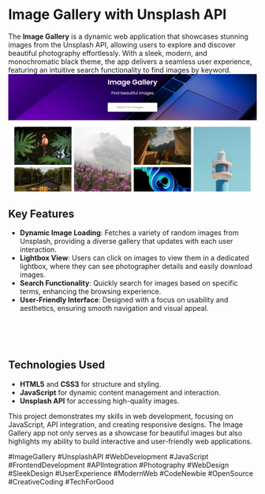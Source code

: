 # Image Gallery with Unsplash API

The **Image Gallery** is a dynamic web application that showcases stunning images from the Unsplash API, allowing users to explore and discover beautiful photography effortlessly. With a sleek, modern, and monochromatic black theme, the app delivers a seamless user experience, featuring an intuitive search functionality to find images by keyword.
<br>
<img src="./images/image search.png" alt="">


## Key Features
- **Dynamic Image Loading**: Fetches a variety of random images from Unsplash, providing a diverse gallery that updates with each user interaction.
- **Lightbox View**: Users can click on images to view them in a dedicated lightbox, where they can see photographer details and easily download images.
- **Search Functionality**: Quickly search for images based on specific terms, enhancing the browsing experience.
- **User-Friendly Interface**: Designed with a focus on usability and aesthetics, ensuring smooth navigation and visual appeal.
<br>
<br>
  
 <br>

## Technologies Used
- **HTML5** and **CSS3** for structure and styling.
- **JavaScript** for dynamic content management and interaction.
- **Unsplash API** for accessing high-quality images.
  

This project demonstrates my skills in web development, focusing on JavaScript, API integration, and creating responsive designs. The Image Gallery app not only serves as a showcase for beautiful images but also highlights my ability to build interactive and user-friendly web applications.

#ImageGallery #UnsplashAPI #WebDevelopment #JavaScript #FrontendDevelopment #APIIntegration #Photography #WebDesign #SleekDesign #UserExperience #ModernWeb #CodeNewbie #OpenSource #CreativeCoding #TechForGood
